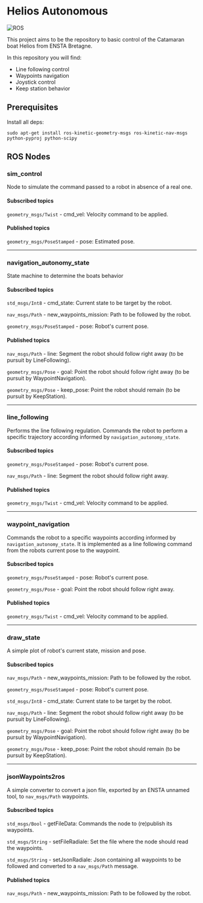 Helios Autonomous
=================
![ROS](https://img.shields.io/badge/ROS-Kinetic--Kame-green.svg)

This project aims to be the repository to basic control of the Catamaran boat Helios from ENSTA Bretagne.

In this repository you will find:
  * Line following control
  * Waypoints navigation
  * Joystick control
  * Keep station behavior



## Prerequisites
Install all deps:
```
sudo apt-get install ros-kinetic-geometry-msgs ros-kinetic-nav-msgs python-pyproj python-scipy
```

## ROS Nodes
### sim_control
Node to simulate the command passed to a robot in absence of a real one.

#### Subscribed topics
`geometry_msgs/Twist` - cmd_vel: Velocity command to be applied.
#### Published topics
`geometry_msgs/PoseStamped` - pose: Estimated pose.
___

### navigation_autonomy_state
State machine to determine the boats behavior

#### Subscribed topics
`std_msgs/Int8` - cmd_state: Current state to be target by the robot.

`nav_msgs/Path` - new_waypoints_mission: Path to be followed by the robot.

`geometry_msgs/PoseStamped` - pose: Robot's current pose.

#### Published topics
`nav_msgs/Path` - line: Segment the robot should follow right away (to be pursuit by LineFollowing).

`geometry_msgs/Pose` - goal: Point the robot should follow right away (to be pursuit by WaypointNavigation).

`geometry_msgs/Pose` - keep_pose: Point the robot should remain (to be pursuit by KeepStation).
___

### line_following
Performs the line following regulation. Commands the robot to perform a specific trajectory according informed by `navigation_autonomy_state`.

#### Subscribed topics
`geometry_msgs/PoseStamped` - pose: Robot's current pose.

`nav_msgs/Path` - line: Segment the robot should follow right away.
#### Published topics
`geometry_msgs/Twist` - cmd_vel: Velocity command to be applied.
___

### waypoint_navigation
Commands the robot to a specific waypoints according informed by `navigation_autonomy_state`. It is implemented as a line following command from the robots current pose to the waypoint.

#### Subscribed topics
`geometry_msgs/PoseStamped` - pose: Robot's current pose.

`geometry_msgs/Pose` - goal: Point the robot should follow right away.
#### Published topics
`geometry_msgs/Twist` - cmd_vel: Velocity command to be applied.
___

### draw_state
A simple plot of robot's current state, mission and pose.

#### Subscribed topics
`nav_msgs/Path` - new_waypoints_mission: Path to be followed by the robot.

`geometry_msgs/PoseStamped` - pose: Robot's current pose.

`std_msgs/Int8` - cmd_state: Current state to be target by the robot.

`nav_msgs/Path` - line: Segment the robot should follow right away (to be pursuit by LineFollowing).

`geometry_msgs/Pose` - goal: Point the robot should follow right away (to be pursuit by WaypointNavigation).

`geometry_msgs/Pose` - keep_pose: Point the robot should remain (to be pursuit by KeepStation).
___

### jsonWaypoints2ros
A simple converter to convert a json file, exported by an ENSTA unnamed tool, to `nav_msgs/Path` waypoints.

#### Subscribed topics
`std_msgs/Bool` - getFileData: Commands the node to (re)publish its waypoints.

`std_msgs/String` - setFileRadiale: Set the file where the node should read the waypoints.

`std_msgs/String` - setJsonRadiale: Json containing all waypoints to be followed and converted to a `nav_msgs/Path` message.
#### Published topics
`nav_msgs/Path` - new_waypoints_mission: Path to be followed by the robot.
